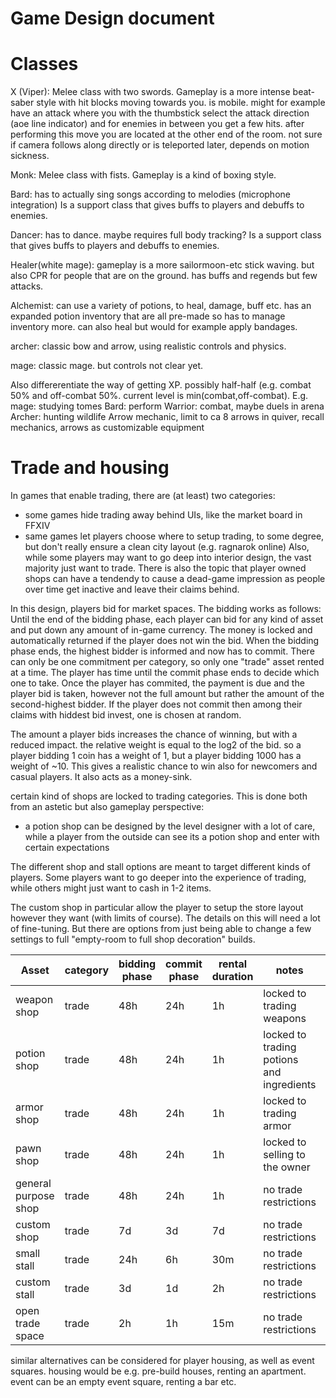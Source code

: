 # Game Design document

# Classes

X (Viper): Melee class with two swords. Gameplay is a more intense beat-saber style with hit blocks moving towards you. is mobile.
might for example have an attack  where you with the thumbstick select the attack direction (aoe line indicator) and for enemies in between you get a few hits. after performing this move you are located at the other end of the room.
not sure if camera follows along directly or is teleported later, depends on motion sickness.

Monk: Melee class with fists. Gameplay is a kind of boxing style.

Bard: has to actually sing songs according to melodies (microphone integration)
Is a support class that gives buffs to players and debuffs to enemies.

Dancer: has to dance. maybe requires full body tracking?
Is a support class that gives buffs to players and debuffs to enemies.

Healer(white mage): gameplay is a more sailormoon-etc stick waving. but also CPR for people that are on the ground. has buffs and regends but few attacks.

Alchemist: can use a variety of potions, to heal, damage, buff etc. has an expanded potion inventory that are all pre-made so has to manage inventory more.
can also heal but would for example apply bandages.

archer: classic bow and arrow, using realistic controls and physics.

mage: classic mage. but controls not clear yet.




Also differerentiate the way of getting XP. possibly half-half (e.g. combat 50% and off-combat 50%. current level is min(combat,off-combat).
E.g. mage: studying tomes
Bard: perform
Warrior: combat, maybe duels in arena
Archer: hunting wildlife
Arrow mechanic, limit to ca 8 arrows in quiver, recall mechanics, arrows as customizable equipment


# Trade and housing

In games that enable trading, there are (at least) two categories:
 - some games hide trading away behind UIs, like the market board in FFXIV
 - same games let players choose where to setup trading, to some degree, but don't really ensure a clean city layout (e.g. ragnarok online)
Also, while some players may want to go deep into interior design, the vast majority just want to trade.
There is also the topic that player owned shops can have a tendendy to cause a dead-game impression as people over time get inactive and leave their claims behind.

In this design, players bid for market spaces. The bidding works as follows:
Until the end of the bidding phase, each player can bid for any kind of asset and put down any amount of in-game currency.
The money is locked and automatically returned if the player does not win the bid.
When the bidding phase ends, the highest bidder is informed and now has to commit. There can only be one commitment per category, so only one "trade" asset rented at a time.
The player has time until the commit phase ends to decide which one to take. 
Once the player has commited, the payment is due and the player bid is taken, however not the full amount but rather the amount of the second-highest bidder.
If the player does not commit then among their claims with hiddest bid invest, one is chosen at random.

The amount a player bids increases the chance of winning, but with a reduced impact.
the relative weight is equal to the log2 of the bid.
so a player bidding 1 coin has a weight of 1, but a player bidding 1000 has a weight of ~10.
This gives a realistic chance to win also for newcomers and casual players. It also acts as a money-sink.

certain kind of shops are locked to trading categories. This is done both from an astetic but also gameplay perspective:
 - a potion shop can be designed by the level designer with a lot of care, while a player from the outside can see its a potion shop and enter with certain expectations

The different shop and stall options are meant to target different kinds of players. Some players want to go deeper into the experience of trading, while others might just want to cash in 1-2 items.

The custom shop in particular allow the player to setup the store layout however they want (with limits of course).
The details on this will need a lot of fine-tuning. But there are options from just being able to change a few settings to full "empty-room to full shop decoration" builds.

| Asset                | category | bidding phase | commit phase | rental duration | notes                                     | customizable |
| -------------------- | -------- | ------------- | ------------ | --------------- | ----------------------------------------- | ------------ |
| weapon shop          | trade    | 48h           | 24h          | 1h              | locked to trading weapons                 | no           |
| potion shop          | trade    | 48h           | 24h          | 1h              | locked to trading potions and ingredients | no           |
| armor shop           | trade    | 48h           | 24h          | 1h              | locked to trading armor                   | no           |
| pawn shop            | trade    | 48h           | 24h          | 1h              | locked to selling to the owner            | no           |
| general purpose shop | trade    | 48h           | 24h          | 1h              | no trade restrictions                     | no           |
| custom shop          | trade    | 7d            | 3d           | 7d              | no trade restrictions                     | yes          |
| small stall          | trade    | 24h           | 6h           | 30m             | no trade restrictions                     | no           |
| custom stall         | trade    | 3d            | 1d           | 2h              | no trade restrictions                     | yes          |
| open trade space     | trade    | 2h            | 1h           | 15m             | no trade restrictions                     | no           |

similar alternatives can be considered for player housing, as well as event squares.
housing would be e.g. pre-build houses, renting an apartment.
event can be an empty event square, renting a bar etc.